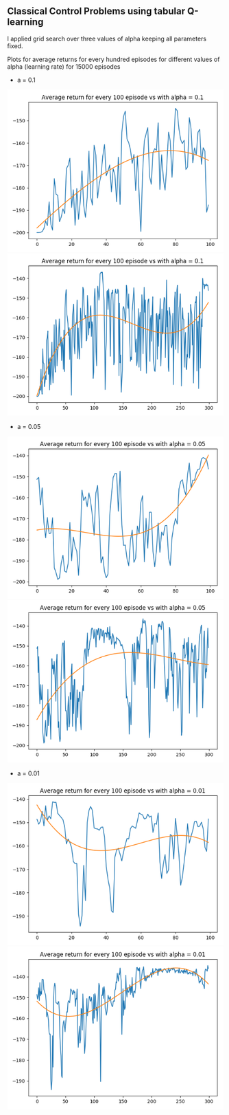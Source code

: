 ## Classical Control Problems using tabular Q-learning

I applied grid search over three values of alpha keeping all parameters fixed.

Plots for average returns for every hundred episodes for different values of alpha (learning rate) for 15000 episodes

- a = 0.1

![alt text](https://github.com/wasimusu/RL/blob/master/classic_control/plots/0110.png)
![alt text](https://github.com/wasimusu/RL/blob/master/classic_control/plots/0130.png)

- a = 0.05

![alt text](https://github.com/wasimusu/RL/blob/master/classic_control/plots/00510.png)
![alt text](https://github.com/wasimusu/RL/blob/master/classic_control/plots/00530.png)

- a = 0.01

![alt text](https://github.com/wasimusu/RL/blob/master/classic_control/plots/00110.png)
![alt text](https://github.com/wasimusu/RL/blob/master/classic_control/plots/00130.png)

